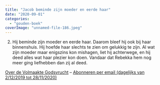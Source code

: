 ```yaml
---
title: "Jacob beminde zijn moeder en eerde haar"
date: "2020-09-01"
categories: 
  - "gouden-boek"
coverImage: "unnamed-file-186.jpeg"
---
```


2) Hij beminde zijn moeder en eerde haar. Daarom bleef hij ook bij haar binnenshuis. Hij hoefde haar slechts te zien om gelukkig te zijn. Al wat zijn moeder maar enigszins kon mishagen, liet hij achterwege, en hij deed alles wat haar plezier kon doen. Vandaar dat Rebekka hem nog meer ging liefhebben dan zij al deed.

[Over de Volmaakte Godsvrucht](/blog/een-jaar-lang-volmaakte-godsvrucht/) – [Abonneren per email (dagelijks van 2/12/2019 tot 28/11/2020)](http://eepurl.com/9RKvX)

